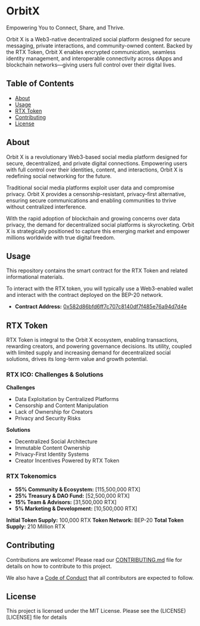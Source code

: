 # OrbitX

Empowering You to Connect, Share, and Thrive.

Orbit X is a Web3-native decentralized social platform designed for secure messaging, private interactions, and community-owned content. Backed by the RTX Token, Orbit X enables encrypted communication, seamless identity management, and interoperable connectivity across dApps and blockchain networks—giving users full control over their digital lives.

## Table of Contents

- [About](#about)
- [Usage](#usage)
- [RTX Token](#rtx-token)
- [Contributing](#contributing)
- [License](#license)

## About

Orbit X is a revolutionary Web3-based social media platform designed for secure, decentralized, and private digital connections. Empowering users with full control over their identities, content, and interactions, Orbit X is redefining social networking for the future.

Traditional social media platforms exploit user data and compromise privacy. Orbit X provides a censorship-resistant, privacy-first alternative, ensuring secure communications and enabling communities to thrive without centralized interference.

With the rapid adoption of blockchain and growing concerns over data privacy, the demand for decentralized social platforms is skyrocketing. Orbit X is strategically positioned to capture this emerging market and empower millions worldwide with true digital freedom.

## Usage

This repository contains the smart contract for the RTX Token and related informational materials.

To interact with the RTX token, you will typically use a Web3-enabled wallet and interact with the contract deployed on the BEP-20 network.

- **Contract Address:** [0x582d86bfd6ff7c707c8140df7f485e76a94d7d4e](https://bscscan.com/token/0x582d86bfd6ff7c707c8140df7f485e76a94d7d4e)

## RTX Token

RTX Token is integral to the Orbit X ecosystem, enabling transactions, rewarding creators, and powering governance decisions. Its utility, coupled with limited supply and increasing demand for decentralized social solutions, drives its long-term value and growth potential.

### RTX ICO: Challenges & Solutions

**Challenges**

*   Data Exploitation by Centralized Platforms
*   Censorship and Content Manipulation
*   Lack of Ownership for Creators
*   Privacy and Security Risks

**Solutions**

*   Decentralized Social Architecture
*   Immutable Content Ownership
*   Privacy-First Identity Systems
*   Creator Incentives Powered by RTX Token

### RTX Tokenomics

*   **55% Community & Ecosystem:** [115,500,000 RTX]
*   **25% Treasury & DAO Fund:** [52,500,000 RTX]
*   **15% Team & Advisors:** [31,500,000 RTX]
*   **5% Marketing & Development:** [10,500,000 RTX]

**Initial Token Supply:** 100,000 RTX
**Token Network:** BEP-20
**Total Token Supply:** 210 Million RTX

## Contributing

Contributions are welcome! Please read our [CONTRIBUTING.md](CONTRIBUTING.md) file for details on how to contribute to this project.

We also have a [Code of Conduct](CODE_OF_CONDUCT.md) that all contributors are expected to follow.

## License

This project is licensed under the MIT License. Please see the (LICENSE)[LICENSE] file for details
